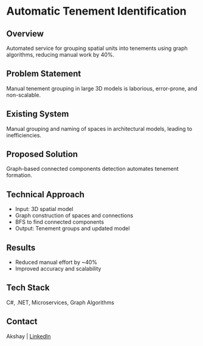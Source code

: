 # Automatic Tenement Identification

## Overview
Automated service for grouping spatial units into tenements using graph algorithms, reducing manual work by 40%.

## Problem Statement
Manual tenement grouping in large 3D models is laborious, error-prone, and non-scalable.

## Existing System
Manual grouping and naming of spaces in architectural models, leading to inefficiencies.

## Proposed Solution
Graph-based connected components detection automates tenement formation.

## Technical Approach
- Input: 3D spatial model
- Graph construction of spaces and connections
- BFS to find connected components
- Output: Tenement groups and updated model

## Results
- Reduced manual effort by ~40%
- Improved accuracy and scalability

## Tech Stack
C#, .NET, Microservices, Graph Algorithms

## Contact
Akshay | [LinkedIn](https://www.linkedin.com/in/akshay-yadav-a412a2147/)
